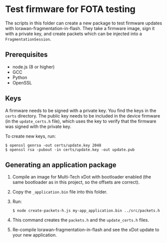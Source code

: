 # Test firmware for FOTA testing

The scripts in this folder can create a new package to test firmware updates with lorawan-fragmentation-in-flash. They take a firmware image, sign it with a private key, and create packets which can be injected into a `FragmentationSession`.

## Prerequisites

* node.js (8 or higher)
* GCC
* Python
* OpenSSL

## Keys

A firmware needs to be signed with a private key. You find the keys in the `certs` directory. The public key needs to be included in the device firmware (in the `update_certs.h` file), which uses the key to verify that the firmware was signed with the private key.

To create new keys, run:

```
$ openssl genrsa -out certs/update.key 2048
$ openssl rsa -pubout -in certs/update.key -out update.pub
```

## Generating an application package

1. Compile an image for Multi-Tech xDot with bootloader enabled (the same bootloader as in this project, so the offsets are correct).
1. Copy the `_application.bin` file into this folder.
1. Run:

    ```
    $ node create-packets-h.js my-app_application.bin ../src/packets.h
    ```

1. This command creates the `packets.h` and the `update_certs.h` files.
1. Re-compile lorawan-fragmentation-in-flash and see the xDot update to your new application.
